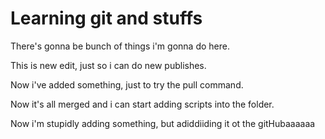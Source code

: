 # Learning git and stuffs

There's gonna be bunch of things i'm gonna do here.

This is new edit, just so i can do new publishes.

Now i've added something, just to try the pull command.

Now it's all merged and i can start adding scripts into the folder.

Now i'm stupidly adding something, but adiddiiding it ot the gitHubaaaaaa